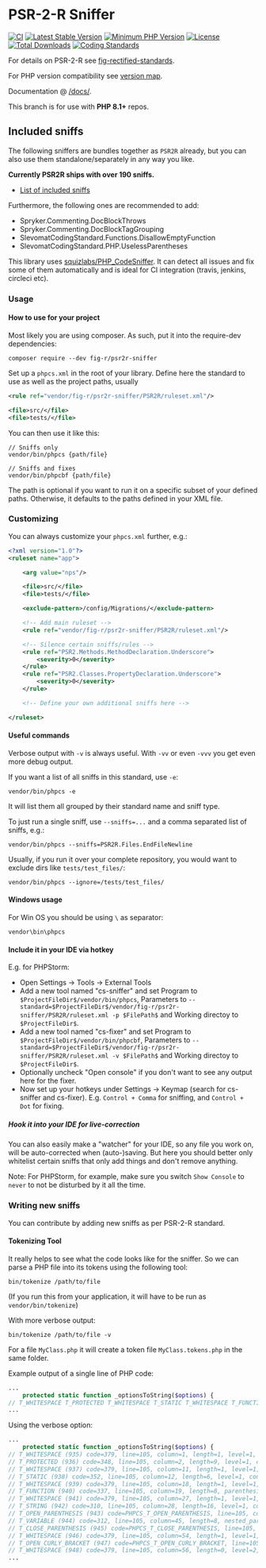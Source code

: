 # PSR-2-R Sniffer
[![CI](https://github.com/php-fig-rectified/psr2r-sniffer/actions/workflows/ci.yml/badge.svg?branch=master)](https://github.com/php-fig-rectified/psr2r-sniffer/actions/workflows/ci.yml)
[![Latest Stable Version](https://poser.pugx.org/fig-r/psr2r-sniffer/v/stable.svg)](https://packagist.org/packages/fig-r/psr2r-sniffer)
[![Minimum PHP Version](http://img.shields.io/badge/php-%3E%3D%208.1-8892BF.svg)](https://php.net/)
[![License](https://poser.pugx.org/fig-r/psr2r-sniffer/license.svg)](https://packagist.org/packages/fig-r/psr2r-sniffer)
[![Total Downloads](https://poser.pugx.org/fig-r/psr2r-sniffer/d/total.svg)](https://packagist.org/packages/fig-r/psr2r-sniffer)
[![Coding Standards](https://img.shields.io/badge/cs-PSR--2--R-yellow.svg)](https://github.com/php-fig-rectified/fig-rectified-standards)

For details on PSR-2-R see [fig-rectified-standards](https://github.com/php-fig-rectified/fig-rectified-standards).

For PHP version compatibility see [version map](https://github.com/php-fig-rectified/psr2r-sniffer/wiki).

Documentation @ [/docs/](docs).

This branch is for use with **PHP 8.1+** repos.

## Included sniffs
The following sniffers are bundles together as `PSR2R` already, but you can
also use them standalone/separately in any way you like.

**Currently PSR2R ships with over 190 sniffs.**

* [List of included sniffs](docs/sniffs.md)

Furthermore, the following ones are recommended to add:
- Spryker.Commenting.DocBlockThrows
- Spryker.Commenting.DocBlockTagGrouping
- SlevomatCodingStandard.Functions.DisallowEmptyFunction
- SlevomatCodingStandard.PHP.UselessParentheses

This library uses [squizlabs/PHP_CodeSniffer](https://github.com/squizlabs/PHP_CodeSniffer/).
It can detect all issues and fix some of them automatically and is ideal for CI integration
(travis, jenkins, circleci etc).

### Usage

#### How to use for your project
Most likely you are using composer. As such, put it into the require-dev dependencies:
```
composer require --dev fig-r/psr2r-sniffer
```

Set up a `phpcs.xml` in the root of your library.
Define here the standard to use as well as the project paths, usually
```xml
<rule ref="vendor/fig-r/psr2r-sniffer/PSR2R/ruleset.xml"/>

<file>src/</file>
<file>tests/</file>
```

You can then use it like this:
```
// Sniffs only
vendor/bin/phpcs {path/file}

// Sniffs and fixes
vendor/bin/phpcbf {path/file}
```
The path is optional if you want to run it on a specific subset of your defined paths.
Otherwise, it defaults to the paths defined in your XML file.

### Customizing
You can always customize your `phpcs.xml` further, e.g.:

```xml
<?xml version="1.0"?>
<ruleset name="app">

	<arg value="nps"/>

	<file>src/</file>
	<file>tests/</file>

	<exclude-pattern>/config/Migrations/</exclude-pattern>

	<!-- Add main ruleset -->
	<rule ref="vendor/fig-r/psr2r-sniffer/PSR2R/ruleset.xml"/>

	<!-- Silence certain sniffs/rules -->
	<rule ref="PSR2.Methods.MethodDeclaration.Underscore">
		<severity>0</severity>
	</rule>
	<rule ref="PSR2.Classes.PropertyDeclaration.Underscore">
		<severity>0</severity>
	</rule>

	<!-- Define your own additional sniffs here -->

</ruleset>
```


#### Useful commands
Verbose output with `-v` is always useful. With `-vv` or even `-vvv` you get even more debug output.

If you want a list of all sniffs in this standard, use `-e`:
```
vendor/bin/phpcs -e
```
It will list them all grouped by their standard name and sniff type.

To just run a single sniff, use `--sniffs=...` and a comma separated list of sniffs, e.g.:
```
vendor/bin/phpcs --sniffs=PSR2R.Files.EndFileNewline
```

Usually, if you run it over your complete repository, you would want to exclude dirs like `tests/test_files/`:
```
vendor/bin/phpcs --ignore=/tests/test_files/
```

#### Windows usage
For Win OS you should be using `\` as separator:
```
vendor\bin\phpcs
```

#### Include it in your IDE via hotkey
E.g. for PHPStorm:
* Open Settings -> Tools -> External Tools
* Add a new tool named "cs-sniffer" and set Program to `$ProjectFileDir$/vendor/bin/phpcs`, Parameters to `--standard=$ProjectFileDir$/vendor/fig-r/psr2r-sniffer/PSR2R/ruleset.xml -p $FilePath$` and Working directoy to `$ProjectFileDir$`.
* Add a new tool named "cs-fixer" and set Program to `$ProjectFileDir$/vendor/bin/phpcbf`, Parameters to `--standard=$ProjectFileDir$/vendor/fig-r/psr2r-sniffer/PSR2R/ruleset.xml -v $FilePath$` and Working directoy to `$ProjectFileDir$`.
* Optionally uncheck "Open console" if you don't want to see any output here for the fixer.
* Now set up your hotkeys under Settings -> Keymap (search for cs-sniffer and cs-fixer). E.g. `Control + Comma` for sniffing, and `Control + Dot` for fixing.

##### Hook it into your IDE for live-correction
You can also easily make a "watcher" for your IDE, so any file you work on, will be auto-corrected when (auto-)saving.
But here you should better only whitelist certain sniffs that only add things and don't remove anything.

Note: For PHPStorm, for example, make sure you switch `Show Console` to `never` to not be disturbed by it all the time.

### Writing new sniffs
You can contribute by adding new sniffs as per PSR-2-R standard.

#### Tokenizing Tool
It really helps to see what the code looks like for the sniffer.
So we can parse a PHP file into its tokens using the following tool:

```
bin/tokenize /path/to/file
```
(If you run this from your application, it will have to be run as `vendor/bin/tokenize`)

With more verbose output:
```
bin/tokenize /path/to/file -v
```

For a file `MyClass.php` it will create a token file `MyClass.tokens.php` in the same folder.

Example output of a single line of PHP code:
```php
...
    protected static function _optionsToString($options) {
// T_WHITESPACE T_PROTECTED T_WHITESPACE T_STATIC T_WHITESPACE T_FUNCTION T_WHITESPACE T_STRING T_OPEN_PARENTHESIS T_VARIABLE T_CLOSE_PARENTHESIS T_WHITESPACE T_OPEN_CURLY_BRACKET T_WHITESPACE
...
```
Using the verbose option:
```php
...
    protected static function _optionsToString($options) {
// T_WHITESPACE (935) code=379, line=105, column=1, length=1, level=1, conditions={"9":358}, content=`\t`
// T_PROTECTED (936) code=348, line=105, column=2, length=9, level=1, conditions={"9":358}, content=`protected`
// T_WHITESPACE (937) code=379, line=105, column=11, length=1, level=1, conditions={"9":358}, content=` `
// T_STATIC (938) code=352, line=105, column=12, length=6, level=1, conditions={"9":358}, content=`static`
// T_WHITESPACE (939) code=379, line=105, column=18, length=1, level=1, conditions={"9":358}, content=` `
// T_FUNCTION (940) code=337, line=105, column=19, length=8, parenthesis_opener=943, parenthesis_closer=945, parenthesis_owner=940, scope_condition=940, scope_opener=947, scope_closer=1079, level=1, conditions={"9":358}, content=`function`
// T_WHITESPACE (941) code=379, line=105, column=27, length=1, level=1, conditions={"9":358}, content=` `
// T_STRING (942) code=310, line=105, column=28, length=16, level=1, conditions={"9":358}, content=`_optionsToString`
// T_OPEN_PARENTHESIS (943) code=PHPCS_T_OPEN_PARENTHESIS, line=105, column=44, length=1, parenthesis_opener=943, parenthesis_owner=940, parenthesis_closer=945, level=1, conditions={"9":358}, content=`(`
// T_VARIABLE (944) code=312, line=105, column=45, length=8, nested_parenthesis={"943":945}, level=1, conditions={"9":358}, content=`$options`
// T_CLOSE_PARENTHESIS (945) code=PHPCS_T_CLOSE_PARENTHESIS, line=105, column=53, length=1, parenthesis_owner=940, parenthesis_opener=943, parenthesis_closer=945, level=1, conditions={"9":358}, content=`)`
// T_WHITESPACE (946) code=379, line=105, column=54, length=1, level=1, conditions={"9":358}, content=` `
// T_OPEN_CURLY_BRACKET (947) code=PHPCS_T_OPEN_CURLY_BRACKET, line=105, column=55, length=1, bracket_opener=947, bracket_closer=1079, scope_condition=940, scope_opener=947, scope_closer=1079, level=1, conditions={"9":358}, content=`{`
// T_WHITESPACE (948) code=379, line=105, column=56, length=0, level=2, conditions={"9":358,"940":337}, content=`\n`
...
```
